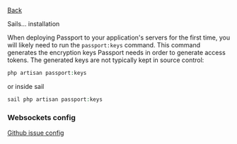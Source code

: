 [Back](Readme.md)


Sails... installation

When deploying Passport to your application's servers for the first time, you will likely need to run the `passport:keys` command. This command generates the encryption keys Passport needs in order to generate access tokens. The generated keys are not typically kept in source control:

```php
php artisan passport:keys 

```
or inside sail
```php
sail php artisan passport:keys 

```







### Websockets config


[Github issue config](https://github.com/beyondcode/laravel-websockets/issues/693)

